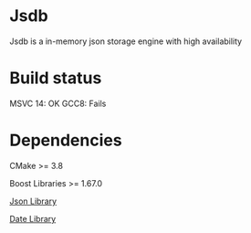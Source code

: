 # Jsdb
Jsdb is a in-memory json storage engine with high availability

# Build status
MSVC 14: OK
GCC8: Fails

# Dependencies
CMake >= 3.8

Boost Libraries >= 1.67.0

[Json Library](https://github.com/nlohmann/json)

[Date Library](https://github.com/HowardHinnant/date)
